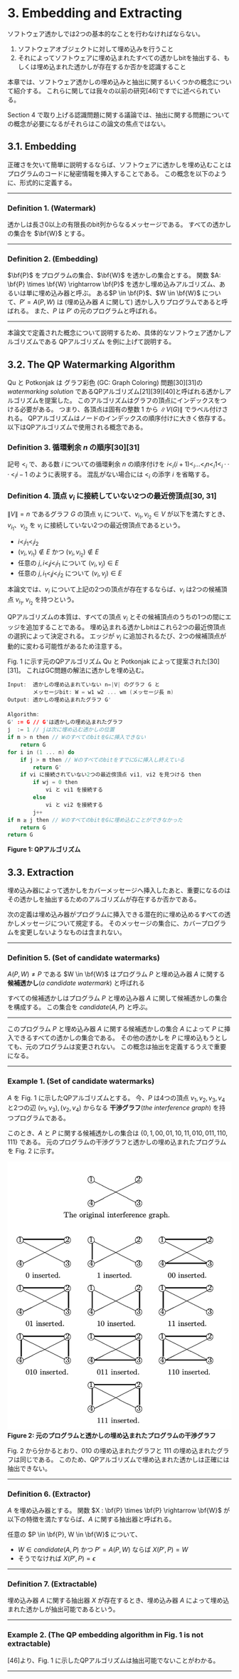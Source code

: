 # 3. Embedding and Extracting

ソフトウェア透かしでは2つの基本的なことを行わなければならない。

1. ソフトウェアオブジェクトに対して埋め込みを行うこと
2. それによってソフトウェアに埋め込まれたすべての透かしbitを抽出する、もしくは埋め込まれた透かしが存在するか否かを認識すること

本章では、ソフトウェア透かしの埋め込みと抽出に関するいくつかの概念について紹介する。
これらに関しては我々の以前の研究[46]ですでに述べられている。

Section 4 で取り上げる認識問題に関する議論では、抽出に関する問題についての概念が必要になるがそれらはこの論文の焦点ではない。

## 3.1. Embedding

正確さを欠いて簡単に説明するならば、ソフトウェアに透かしを埋め込むことはプログラムのコードに秘密情報を挿入することである。
この概念を以下のように、形式的に定義する。

---

### Definition 1. (Watermark)

透かしは長さ0以上の有限長のbit列からなるメッセージである。
すべての透かしの集合を $\bf{W}$ とする。

---

### Definition 2. (Embedding)

$\bf{P}$ をプログラムの集合、$\bf{W}$ を透かしの集合とする。
関数 $A: \bf{P} \times \bf{W} \rightarrow \bf{P}$ を透かし埋め込みアルゴリズム、あるいは単に埋め込み器と呼ぶ。
ある$P \in \bf{P}$、$W \in \bf{W}$ について、$P' = A(P, W)$ は (埋め込み器 $A$ に関して) 透かし入りプログラムであると呼ばれる。
また、$P$ は $P'$ の元のプログラムと呼ばれる。

---

本論文で定義された概念について説明するため、具体的なソフトウェア透かしアルゴリズムである QPアルゴリズム を例に上げて説明する。

## 3.2. The QP Watermarking Algorithm

Qu と Potkonjak は グラフ彩色 (GC: Graph Coloring) 問題[30][31]の *watermarking solution* であるQPアルゴリズム[21][39][40]と呼ばれる透かしアルゴリズムを提案した。
このアルゴリズムはグラフの頂点にインデックスをつける必要がある。
つまり、各頂点は固有の整数 $1$ から $\|V(G)\|$ でラベル付けされる。
QPアルゴリズムはノードのインデックスの順序付けに大きく依存する。
以下はQPアルゴリズムで使用される概念である。

### Definition 3. 循環剰余 $n$ の順序[30][31]

記号 $<_i$ で、ある数 $i$ についての循環剰余 $n$ の順序付けを $i <_i (i+ 1) <_i ...<_i n <_i 1 <_i ··· <_i i−1$ のように表現する。
混乱がない場合には $<_i$ の添字 $i$ を省略する。

### Definition 4. 頂点 $v_i$ に接続していない2つの最近傍頂点[30, 31]

$\|V\|=n$ であるグラフ $G$ の頂点 $v_i$ について、$v_{i_1}, v_{i_2} \in V$ が以下を満たすとき、$v_{i_1}$、$v_{i_2}$ を $v_i$ に接続していない2つの最近傍頂点であるという。

- $i <_i i_1 <_i i_2$
- $(v_i, v_{i_1}) \notin E$ かつ $(v_i, v_{i_2}) \notin E$
- 任意の $j, i <_i j <_i i_1$ について $(v_i, v_j) \in E$
- 任意の $j, i_1 <_i j <_i i_2$ について $(v_i, v_j) \in E$

本論文では、$v_i$ について上記の2つの頂点が存在するならば、$v_i$ は2つの候補頂点 $v_{i_1}$, $v_{i_2}$ を持つという。

QPアルゴリズムの本質は、すべての頂点 $v_i$ とその候補頂点のうちの1つの間にエッジを追加することである。
埋め込まれる透かしbitはこれら2つの最近傍頂点の選択によって決定される。
エッジが $v_i$ に追加されるたび、2つの候補頂点が動的に変わる可能性があるため注意する。

Fig. 1 に示す元のQPアルゴリズム Qu と Potkonjak によって提案された[30][31]。
これはGC問題の解法に透かしを埋め込む。

```c
Input:  透かしの埋め込まれていない n=|V| のグラフ G と
        メッセージbit: W = w1 w2 ... wm (メッセージ長 m)
Output: 透かしの埋め込まれたグラフ G'

Algorithm:
G' := G // G'は透かしの埋め込まれたグラフ
j  := 1 // jは次に埋め込む透かしの位置
if m > n then // WのすべてのbitをGに挿入できない
    return G
for i in (1 ... n) do
    if j > m then // WのすべてのbitをすでにGに挿入し終えている
        return G'
    if vi に接続されていない2つの最近傍頂点 vi1, vi2 を見つける then
        if wj = 0 then
            vi と vi1 を接続する
        else
            vi と vi2 を接続する
        j++
if m ≥ j then // WのすべてのbitをGに埋め込むことができなかった
    return G
return G
```
**Figure 1: QPアルゴリズム**

## 3.3. Extraction

<!-- textlint-disable preset-japanese/no-doubled-joshi -->
埋め込み器によって透かしをカバーメッセージへ挿入したあと、重要になるのはその透かしを抽出するためのアルゴリズムが存在するか否かである。
<!-- textlint-enable preset-japanese/no-doubled-joshi -->

次の定義は埋め込み器がプログラムに挿入できる潜在的に埋め込めるすべての透かしメッセージについて規定する。
そのメッセージの集合に、カバープログラムを変更しないようなものは含まれない。

---

### Definition 5. (Set of candidate watermarks)

$A(P, W) \ne P$ である $W \in \bf{W}$ はプログラム $P$ と埋め込み器 $A$ に関する **候補透かし**(*a candidate watermark*) と呼ばれる

すべての候補透かしはプログラム $P$ と埋め込み器 $A$ に関して候補透かしの集合を構成する。
この集合を $candidate(A, P)$ と呼ぶ。

---

このプログラム $P$ と埋め込み器 $A$ に関する候補透かしの集合 $A$ によって $P$ に挿入できるすべての透かしの集合である。
その他の透かしを $P$ に埋め込もうとしても、元のプログラムは変更されない。
この概念は抽出を定義するうえで重要になる。

---

### Example 1. (Set of candidate watermarks)

<!-- textlint-disable preset-ja-technical-writing/max-comma -->
$A$ を Fig. 1 に示したQPアルゴリズムとする。
今、$P$ は4つの頂点 $v_1, v_2, v_3, v_4$ と2つの辺 $(v_1, v_3), (v_2, v_4)$ からなる **干渉グラフ**(*the interference graph*) を持つプログラムである。

このとき、$A$ と $P$ に関する候補透かしの集合は $\{0, 1, 00, 01, 10, 11, 010, 011, 110, 111\}$ である。
元のプログラムの干渉グラフと透かしの埋め込まれたプログラムを Fig. 2 に示す。
<!-- textlint-enable preset-ja-technical-writing/max-comma -->

![](fig2.png)
**Figure 2: 元のプログラムと透かしの埋め込まれたプログラムの干渉グラフ**

Fig. 2 から分かるとおり、$010$ の埋め込まれたグラフと $111$ の埋め込まれたグラフは同じである。
このため、QPアルゴリズムで埋め込まれた透かしは正確には抽出できない。

---

### Definition 6. (Extractor)

$A$ を埋め込み器とする。
関数 $X : \bf{P} \times \bf{P} \rightarrow \bf{W}$ が以下の特徴を満たすならば、$A$ に関する抽出器と呼ばれる。

任意の $P \in \bf{P}, W \in \bf{W}$ について、
- $W \in candidate(A, P)$ かつ $P' = A(P, W)$ ならば $X(P', P) = W$
- そうでなければ $X(P', P) = \epsilon$

---

### Definition 7. (Extractable)

埋め込み器 $A$ に関する抽出器 $X$ が存在するとき、埋め込み器 $A$ によって埋め込まれた透かしが抽出可能であるという。

---

### Example 2. (The QP embedding algorithm in Fig. 1 is not extractable)

[46]より、Fig. 1 に示したQPアルゴリズムは抽出可能でないことがわかる。

---
